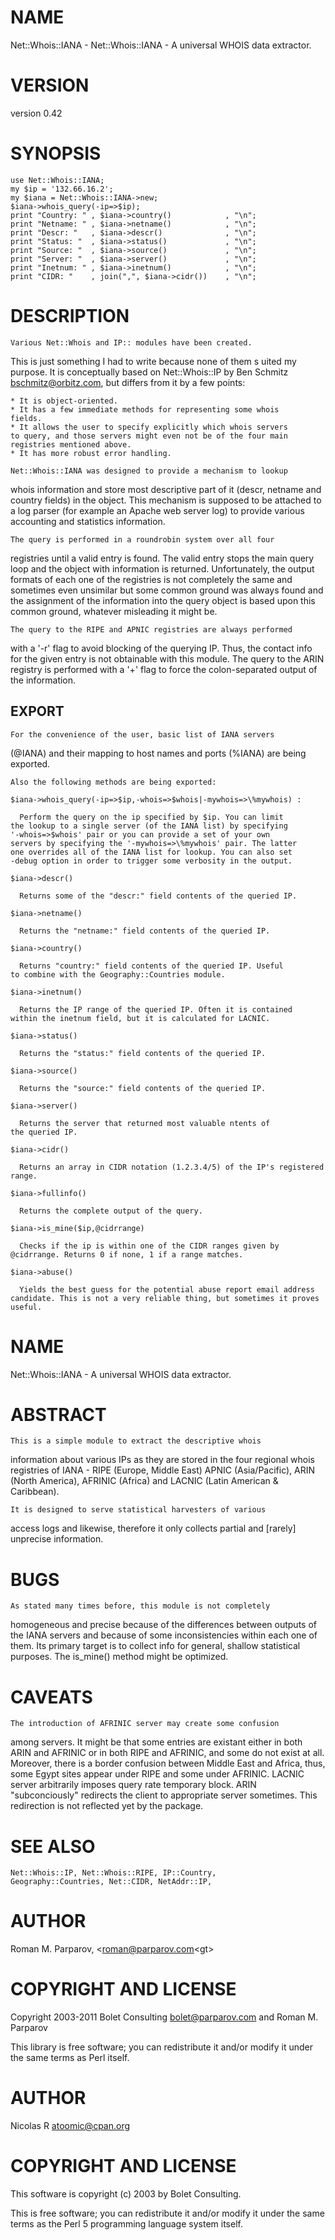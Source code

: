 # NAME

Net::Whois::IANA - Net::Whois::IANA - A universal WHOIS data extractor.

# VERSION

version 0.42

# SYNOPSIS

    use Net::Whois::IANA;
    my $ip = '132.66.16.2';
    my $iana = Net::Whois::IANA->new;
    $iana->whois_query(-ip=>$ip);
    print "Country: " , $iana->country()            , "\n";
    print "Netname: " , $iana->netname()            , "\n";
    print "Descr: "   , $iana->descr()              , "\n";
    print "Status: "  , $iana->status()             , "\n";
    print "Source: "  , $iana->source()             , "\n";
    print "Server: "  , $iana->server()             , "\n";
    print "Inetnum: " , $iana->inetnum()            , "\n";
    print "CIDR: "    , join(",", $iana->cidr())    , "\n";

# DESCRIPTION

    Various Net::Whois and IP:: modules have been created.
  This is just something I had to write because none of them s
  uited my purpose. It is conceptually based on Net::Whois::IP
  by Ben Schmitz <bschmitz@orbitz.com>, but differs from it by
  a few points:

    * It is object-oriented.
    * It has a few immediate methods for representing some whois
    fields.
    * It allows the user to specify explicitly which whois servers
    to query, and those servers might even not be of the four main
    registries mentioned above.
    * It has more robust error handling.

    Net::Whois::IANA was designed to provide a mechanism to lookup
  whois information and store most descriptive part of it (descr,
  netname and country fields) in the object. This mechanism is
  supposed to be attached to a log parser (for example an Apache
  web server log) to provide various accounting and statistics
  information.

    The query is performed in a roundrobin system over all four
  registries until a valid entry is found. The valid entry stops
  the main query loop and the object with information is returned.
  Unfortunately, the output formats of each one of the registries
  is not completely the same and sometimes even unsimilar but
  some common ground was always found and the assignment of the
  information into the query object is based upon this common
  ground, whatever misleading it might be.

    The query to the RIPE and APNIC registries are always performed
  with a '-r' flag to avoid blocking of the querying IP. Thus, the
  contact info for the given entry is not obtainable with this
  module. The query to the ARIN registry is performed with a '+'
  flag to force the colon-separated output of the information.

## EXPORT

    For the convenience of the user, basic list of IANA servers
  (@IANA) and their mapping to host names and ports (%IANA) are
  being exported.

    Also the following methods are being exported:

    $iana->whois_query(-ip=>$ip,-whois=>$whois|-mywhois=>\%mywhois) :

      Perform the query on the ip specified by $ip. You can limit
    the lookup to a single server (of the IANA list) by specifying
    '-whois=>$whois' pair or you can provide a set of your own
    servers by specifying the '-mywhois=>\%mywhois' pair. The latter
    one overrides all of the IANA list for lookup. You can also set
    -debug option in order to trigger some verbosity in the output.

    $iana->descr()

      Returns some of the "descr:" field contents of the queried IP.

    $iana->netname()

      Returns the "netname:" field contents of the queried IP.

    $iana->country()

      Returns "country:" field contents of the queried IP. Useful
    to combine with the Geography::Countries module.

    $iana->inetnum()

      Returns the IP range of the queried IP. Often it is contained
    within the inetnum field, but it is calculated for LACNIC.

    $iana->status()

      Returns the "status:" field contents of the queried IP.

    $iana->source()

      Returns the "source:" field contents of the queried IP.

    $iana->server()

      Returns the server that returned most valuable ntents of
    the queried IP.

    $iana->cidr()

      Returns an array in CIDR notation (1.2.3.4/5) of the IP's registered
    range.

    $iana->fullinfo()

      Returns the complete output of the query.

    $iana->is_mine($ip,@cidrrange)

      Checks if the ip is within one of the CIDR ranges given by
    @cidrrange. Returns 0 if none, 1 if a range matches.

    $iana->abuse()

      Yields the best guess for the potential abuse report email address
    candidate. This is not a very reliable thing, but sometimes it proves
    useful.

# NAME

Net::Whois::IANA - A universal WHOIS data extractor.

# ABSTRACT

    This is a simple module to extract the descriptive whois
  information about various IPs as they are stored in the four
  regional whois registries of IANA - RIPE (Europe, Middle East)
  APNIC (Asia/Pacific), ARIN (North America), AFRINIC (Africa)
  and LACNIC (Latin American & Caribbean).

    It is designed to serve statistical harvesters of various
  access logs and likewise, therefore it only collects partial
  and [rarely] unprecise information.

# BUGS

    As stated many times before, this module is not completely
  homogeneous and precise because of the differences between
  outputs of the IANA servers and because of some inconsistencies
  within each one of them. Its primary target is to collect info
  for general, shallow statistical purposes. The is_mine() method
  might be optimized.

# CAVEATS

    The introduction of AFRINIC server may create some confusion
  among servers. It might be that some entries are existant either in
  both ARIN and AFRINIC or in both RIPE and AFRINIC, and some do not
  exist at all. Moreover, there is a border confusion between Middle
  East and Africa, thus, some Egypt sites appear under RIPE and some
  under AFRINIC. LACNIC server arbitrarily imposes query rate temporary
  block. ARIN "subconciously" redirects the client to appropriate
  server sometimes. This redirection is not reflected yet by the package.

# SEE ALSO

    Net::Whois::IP, Net::Whois::RIPE, IP::Country,
    Geography::Countries, Net::CIDR, NetAddr::IP,

# AUTHOR

Roman M. Parparov, &lt;roman@parparov.com&lt;gt>

# COPYRIGHT AND LICENSE

Copyright 2003-2011 Bolet Consulting <bolet@parparov.com> and Roman M. Parparov

This library is free software; you can redistribute it and/or modify
it under the same terms as Perl itself.

# AUTHOR

Nicolas R <atoomic@cpan.org>

# COPYRIGHT AND LICENSE

This software is copyright (c) 2003 by Bolet Consulting.

This is free software; you can redistribute it and/or modify it under
the same terms as the Perl 5 programming language system itself.
